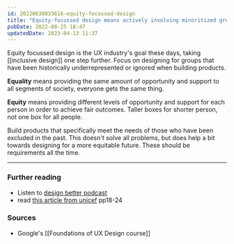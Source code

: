 ```yaml
---
id: 20220630033616-equity-focussed-design
title: "Equity-focussed design means actively involving minoritized groups in the design process"
pubDate: 2022-08-25 18:47
updatedDate: 2023-04-13 11:37
---
```


Equity focussed design is the UX industry's goal these days, taking [[inclusive design]] one step further. Focus on designing for groups that have been historically underrepresented or ignored when building products.

**Equality** means providing the same amount of opportunity and support to all segments of society, everyone gets the same thing.

**Equity** means providing different levels of opportunity and support for each person in order to achieve fair outcomes. Taller boxes for shorter person, not one box for all people.

Build products that specifically meet the needs of those who have been excluded in the past. This doesn't solve all problems, but does help a bit towards designing for a more equitable future. These should be requirements all the time.

---

### Further reading

- Listen to [design better podcast](https://www.designbetter.co/podcast/benjamin-evans)
- read [this article from unicef](https://evalpartners.org/sites/default/files/EWP5_Equity_focused_evaluations.pdf) pp18-24

### Sources

- Google's [[Foundations of UX Design course]]
